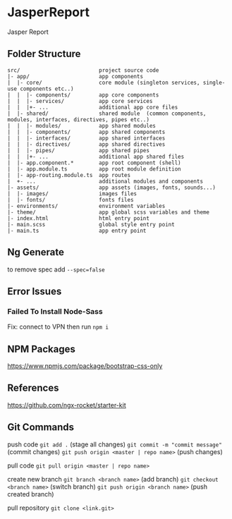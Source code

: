 # JasperReport

Jasper Report

## Folder Structure
```
src/                         project source code 
|- app/                      app components 
|  |- core/                  core module (singleton services, single-use components etc..) 
|  |  |- components/         app core components 
|  |  |- services/           app core services 
|  |  |+- ...                additional app core files 
|  |- shared/                shared module  (common components, modules, interfaces, directives, pipes etc..) 
|  |  |- modules/            app shared modules 
|  |  |- components/         app shared components 
|  |  |- interfaces/         app shared interfaces 
|  |  |- directives/         app shared directives 
|  |  |- pipes/              app shared pipes 
|  |  |+- ...                additional app shared files 
|  |- app.component.*        app root component (shell) 
|  |- app.module.ts          app root module definition 
|  |- app-routing.module.ts  app routes 
|  +- ...                    additional modules and components 
|- assets/                   app assets (images, fonts, sounds...) 
|  |- images/                images files 
|  |- fonts/                 fonts files 
|- environments/             environment variables 
|- theme/                    app global scss variables and theme 
|- index.html                html entry point 
|- main.scss                 global style entry point
|- main.ts                   app entry point 
```

## Ng Generate

to remove spec add `--spec=false`

## Error Issues

### Failed To Install Node-Sass
Fix: connect to VPN then run `npm i`

## NPM Packages

https://www.npmjs.com/package/bootstrap-css-only

## References
https://github.com/ngx-rocket/starter-kit

## Git Commands

push code
`git add .` (stage all changes)
`git commit -m "commit message"` (commit changes)
`git push origin <master | repo name>` (push changes)

pull code
`git pull origin <master | repo name>`

create new branch
`git branch <branch name>` (add branch)
`git checkout <branch name>` (switch branch)
`git push origin <branch name>` (push created branch)

pull repository
`git clone <link.git>`


